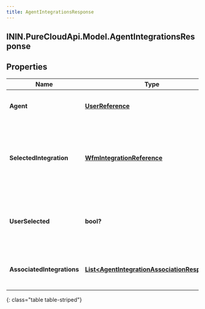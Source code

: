 ```yaml
---
title: AgentIntegrationsResponse
---
```

## ININ.PureCloudApi.Model.AgentIntegrationsResponse

## Properties

|Name | Type | Description | Notes|
|------------ | ------------- | ------------- | -------------|
| **Agent** | [**UserReference**](UserReference.html) | The user associated with the integrations | |
| **SelectedIntegration** | [**WfmIntegrationReference**](WfmIntegrationReference.html) | The integration selected for the agent. If not set, no integration will be used for the agent | [optional] |
| **UserSelected** | **bool?** | Whether the integration association has been manually selected | [optional] |
| **AssociatedIntegrations** | [**List&lt;AgentIntegrationAssociationResponse&gt;**](AgentIntegrationAssociationResponse.html) | The list of integrations associated with the agent | |
{: class="table table-striped"}


